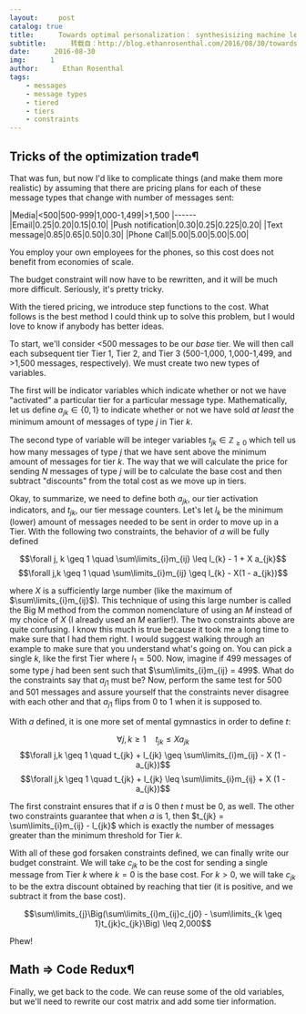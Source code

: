 ```yaml
---
layout:     post
catalog: true
title:      Towards optimal personalization： synthesisizing machine learning and operations research
subtitle:      转载自：http://blog.ethanrosenthal.com/2016/08/30/towards-optimal-personalization/
date:      2016-08-30
img:      1
author:      Ethan Rosenthal
tags:
    - messages
    - message types
    - tiered
    - tiers
    - constraints
---
```


## Tricks of the optimization trade¶

That was fun, but now I'd like to complicate things (and make them more realistic) by assuming that there are pricing plans for each of these message types that change with number of messages sent:

|Media|<500|500-999|1,000-1,499|>1,500
|------
|Email|0.25|0.20|0.15|0.10|
|Push notification|0.30|0.25|0.225|0.20|
|Text message|0.85|0.65|0.50|0.30|
|Phone Call|5.00|5.00|5.00|5.00|

You employ your own employees for the phones, so this cost does not benefit from economies of scale.

The budget constraint will now have to be rewritten, and it will be much more difficult. Seriously, it's pretty tricky.

With the tiered pricing, we introduce step functions to the cost. What follows is the best method I could think up to solve this problem, but I would love to know if anybody has better ideas.

To start, we'll consider $<$500 messages to be our *base* tier. We will then call each subsequent tier Tier 1, Tier 2, and Tier 3 (500-1,000, 1,000-1,499, and $>$1,500 messages, respectively). We must create two new types of variables.

The first will be indicator variables which indicate whether or not we have "activated" a particular tier for a particular message type. Mathematically, let us define $a_{jk} \in \{0, 1\}$ to indicate whether or not we have sold *at least* the minimum amount of messages of type $j$ in Tier $k$.

The second type of variable will be integer variables $t_{jk} \in \mathbb{Z}_{\geq 0}$ which tell us how many messages of type $j$ that we have sent above the minimum amount of messages for tier $k$. The way that we will calculate the price for sending $N$ messages of type $j$ will be to calculate the base cost and then subtract "discounts" from the total cost as we move up in tiers.

Okay, to summarize, we need to define both $a_{jk}$, our tier activation indicators, and $t_{jk}$, our tier message counters. Let's let $l_{k}$ be the minimum (lower) amount of messages needed to be sent in order to move up in a Tier. With the following two constraints, the behavior of $a$ will be fully defined

$$\forall j, k \geq 1 \quad \sum\limits_{i}m_{ij} \leq l_{k} - 1 + X a_{jk}$$
$$\forall j,k \geq 1 \quad \sum\limits_{i}m_{ij} \geq l_{k} - X(1 - a_{jk})$$

where $X$ is a sufficiently large number (like the maximum of $\sum\limits_{i}m_{ij}$). This technique of using this large number is called the Big M method from the common nomenclature of using an $M$ instead of my choice of $X$ (I already used an $M$ earlier!). The two constraints above are quite confusing. I know this much is true because it took me a long time to make sure that I had them right. I would suggest walking through an example to make sure that you understand what's going on. You can pick a single $k$, like the first Tier where $l_{1} = 500$. Now, imagine if 499 messages of some type $j$ had been sent such that $\sum\limits_{i}m_{ij} = 499$. What do the constraints say that $a_{j1}$ must be? Now, perform the same test for 500 and 501 messages and assure yourself that the constraints never disagree with each other and that $a_{j1}$ flips from 0 to 1 when it is supposed to.

With $a$ defined, it is one more set of mental gymnastics in order to define $t$:

$$\forall j,k \geq 1 \quad t_{jk} \leq Xa_{jk}$$
$$\forall j,k \geq 1 \quad t_{jk} + l_{jk} \geq \sum\limits_{i}m_{ij} - X (1 - a_{jk})$$
$$\forall j,k \geq 1 \quad t_{jk} + l_{jk} \leq \sum\limits_{i}m_{ij} + X (1 - a_{jk})$$

The first constraint ensures that if $a$ is 0 then $t$ must be 0, as well. The other two constraints guarantee that when $a$ is 1, then $t_{jk} = \sum\limits_{i}m_{ij} - l_{jk}$ which is exactly the number of messages greater than the minimum threshold for Tier $k$.

With all of these god forsaken constraints defined, we can finally write our budget constraint. We will take $c_{jk}$ to be the cost for sending a single message from Tier $k$ where $k=0$ is the base cost. For $k>0$, we will take $c_{jk}$ to be the extra discount obtained by reaching that tier (it is positive, and we subtract it from the base cost).

$$\sum\limits_{j}\Big(\sum\limits_{i}m_{ij}c_{j0} - \sum\limits_{k \geq 1}t_{jk}c_{jk}\Big) \leq 2,000$$

Phew!

## Math $\Rightarrow$ Code Redux¶

Finally, we get back to the code. We can reuse some of the old variables, but we'll need to rewrite our cost matrix and add some tier information.

